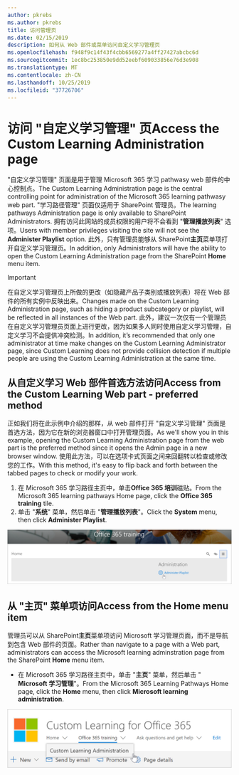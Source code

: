 ```yaml
---
author: pkrebs
ms.author: pkrebs
title: 访问管理页
ms.date: 02/15/2019
description: 如何从 Web 部件或菜单访问自定义学习管理页
ms.openlocfilehash: f948f9c14f43f4cbb6569277a4ff27427abcbc6d
ms.sourcegitcommit: 1ec8bc253850e9dd52eebf609033856e76d3e908
ms.translationtype: MT
ms.contentlocale: zh-CN
ms.lasthandoff: 10/25/2019
ms.locfileid: "37726706"
---
```

# <a name="access-the-custom-learning-administration-page"></a><span data-ttu-id="23070-103">访问 "自定义学习管理" 页</span><span class="sxs-lookup"><span data-stu-id="23070-103">Access the Custom Learning Administration page</span></span>

<span data-ttu-id="23070-104">"自定义学习管理" 页面是用于管理 Microsoft 365 学习 pathwasy web 部件的中心控制点。</span><span class="sxs-lookup"><span data-stu-id="23070-104">The Custom Learning Administration page is the central controlling point for administration of the Microsoft 365 learning pathwasy web part.</span></span> <span data-ttu-id="23070-105">"学习路径管理" 页面仅适用于 SharePoint 管理员。</span><span class="sxs-lookup"><span data-stu-id="23070-105">The learning pathways Administration page is only available to SharePoint Administrators.</span></span> <span data-ttu-id="23070-106">拥有访问此网站的成员权限的用户将不会看到 "**管理播放列表**" 选项。</span><span class="sxs-lookup"><span data-stu-id="23070-106">Users with member privileges visiting the site will not see the **Administer Playlist** option.</span></span> <span data-ttu-id="23070-107">此外，只有管理员能够从 SharePoint**主页**菜单项打开自定义学习管理页。</span><span class="sxs-lookup"><span data-stu-id="23070-107">In addition, only Administrators will have the ability to open the Custom Learning Administration page from the SharePoint **Home** menu item.</span></span>  

> [!IMPORTANT]
> <span data-ttu-id="23070-108">在自定义学习管理页上所做的更改（如隐藏产品子类别或播放列表）将在 Web 部件的所有实例中反映出来。</span><span class="sxs-lookup"><span data-stu-id="23070-108">Changes made on the Custom Learning Administration page, such as hiding a product subcategory or playlist, will be reflected in all instances of the Web part.</span></span> <span data-ttu-id="23070-109">此外，建议一次仅有一个管理员在自定义学习管理员页面上进行更改，因为如果多人同时使用自定义学习管理，自定义学习不会提供冲突检测。</span><span class="sxs-lookup"><span data-stu-id="23070-109">In addition, it’s recommended that only one administrator at time make changes on the Custom Learning Administrator page, since Custom Learning does not provide collision detection if multiple people are using the Custom Learning Administration at the same time.</span></span>  

## <a name="access-from-the-custom-learning-web-part---preferred-method"></a><span data-ttu-id="23070-110">从自定义学习 Web 部件首选方法访问</span><span class="sxs-lookup"><span data-stu-id="23070-110">Access from the Custom Learning Web part - preferred method</span></span>
<span data-ttu-id="23070-111">正如我们将在此示例中介绍的那样，从 web 部件打开 "自定义学习管理" 页面是首选方法，因为它在新的浏览器窗口中打开管理页面。</span><span class="sxs-lookup"><span data-stu-id="23070-111">As we'll show you in this example, opening the Custom Learning Administration page from the web part is the preferred method since it opens the Admin page in a new browser window.</span></span> <span data-ttu-id="23070-112">使用此方法，可以在选项卡式页面之间来回翻转以检查或修改您的工作。</span><span class="sxs-lookup"><span data-stu-id="23070-112">With this method, it's easy to flip back and forth between the tabbed pages to check or modify your work.</span></span>  

1. <span data-ttu-id="23070-113">在 Microsoft 365 学习路径主页中，单击**Office 365 培训**磁贴。</span><span class="sxs-lookup"><span data-stu-id="23070-113">From the Microsoft 365 learning pathways Home page, click the **Office 365 training** tile.</span></span>
2. <span data-ttu-id="23070-114">单击 "**系统**" 菜单，然后单击 "**管理播放列表**"。</span><span class="sxs-lookup"><span data-stu-id="23070-114">Click the **System** menu, then click **Administer Playlist**.</span></span> 

![cg-adminaccbtn](media/cg-adminaccbtn.png)

## <a name="access-from-the-home-menu-item"></a><span data-ttu-id="23070-116">从 "主页" 菜单项访问</span><span class="sxs-lookup"><span data-stu-id="23070-116">Access from the Home menu item</span></span>
<span data-ttu-id="23070-117">管理员可以从 SharePoint**主页**菜单项访问 Microsoft 学习管理页面，而不是导航到包含 Web 部件的页面。</span><span class="sxs-lookup"><span data-stu-id="23070-117">Rather than navigate to a page with a Web part, administrators can access the Microsoft learning adminstration page from the SharePoint **Home** menu item.</span></span> 

- <span data-ttu-id="23070-118">在 Microsoft 365 学习路径主页中，单击 "**主页**" 菜单，然后单击 " **Microsoft 学习管理**"。</span><span class="sxs-lookup"><span data-stu-id="23070-118">From the Microsoft 365 Learning Pathways Home page, click the **Home** menu, then click **Microsoft learning administration**.</span></span>

![cg-adminaccmenu](media/cg-adminaccmenu.png)